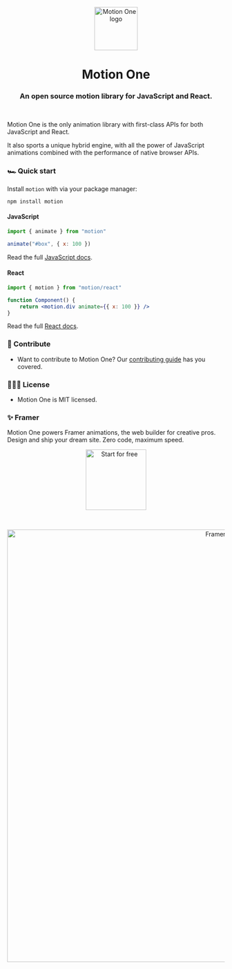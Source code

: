 <p align="center">
  <img width="100" height="100" alt="Motion One logo" src="https://user-images.githubusercontent.com/7850794/164965523-3eced4c4-6020-467e-acde-f11b7900ad62.png" alt="Motion One Icon" />
</p>
<h1 align="center">Motion One</h1>
<h3 align="center">
  An open source motion library for JavaScript and React.
</h3>

<br>

Motion One is the only animation library with first-class APIs for both JavaScript and React.

It also sports a unique hybrid engine, with all the power of JavaScript animations combined with the performance of native browser APIs.

### 🏎️ Quick start

Install `motion` with via your package manager:

```
npm install motion
```

#### JavaScript

```javascript
import { animate } from "motion"

animate("#box", { x: 100 })
```

Read the full [JavaScript docs](https://motion.dev/docs/quick-start).

#### React

```jsx
import { motion } from "motion/react"

function Component() {
    return <motion.div animate={{ x: 100 }} />
}
```

Read the full [React docs](https://motion.dev/docs/react-quick-start).

### 💎 Contribute

-   Want to contribute to Motion One? Our [contributing guide](https://github.com/framer/motion/blob/master/CONTRIBUTING.md) has you covered.

### 👩🏻‍⚖️ License

-   Motion One is MIT licensed.

### ✨ Framer

Motion One powers Framer animations, the web builder for creative pros. Design and ship your dream site. Zero code, maximum speed.
<br/>

<p align="center">
  <a href="https://www.framer.com?utm_source=motion-readme">
    <img src="https://framerusercontent.com/images/atXqxn4JhKm4LXVncdNjkKV7yCU.png" width="140" alt="Start for free" />
  </a>
</p>
<br/>
<p align="center">
  <a href="https://www.framer.com?utm_source=motion-readme">
    <img src="https://framerusercontent.com/images/pMSOmGP2V8sSaZRV2D7i4HTBTe4.png" width="1000" alt="Framer Banner" />
  </a>
</p>
